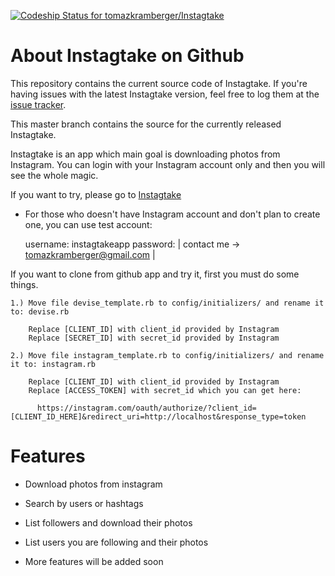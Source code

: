 [ ![Codeship Status for tomazkramberger/Instagtake](https://codeship.io/projects/2d7374e0-0db0-0132-bc90-6a1e79364744/status)](https://codeship.io/projects/32320)

About Instagtake on Github
===============================

This repository contains the current source code of Instagtake. If you're having issues with the latest Instagtake version, feel free to log them at the [issue tracker](https://github.com/tomazkramberger/Instagtake/issues). 

This master branch contains the source for the currently released Instagtake.

Instagtake is an app which main goal is downloading photos from Instagram. You can login with your Instagram account only and then you will see the whole magic. 

If you want to try, please go to [Instagtake](http://instagtake.herokuapp.com) 

* For those who doesn't have Instagram account and don't plan to create one, you can use test account:

  username: instagtakeapp
  password: | contact me -> tomazkramberger@gmail.com |

If you want to clone from github app and try it, first you must do some things.

    1.) Move file devise_template.rb to config/initializers/ and rename it to: devise.rb

        Replace [CLIENT_ID] with client_id provided by Instagram
        Replace [SECRET_ID] with secret_id provided by Instagram

    2.) Move file instagram_template.rb to config/initializers/ and rename it to: instagram.rb

        Replace [CLIENT_ID] with client_id provided by Instagram
        Replace [ACCESS_TOKEN] with secret_id which you can get here:

          https://instagram.com/oauth/authorize/?client_id=[CLIENT_ID_HERE]&redirect_uri=http://localhost&response_type=token
          
Features
===============================

* Download photos from instagram

* Search by users or hashtags

* List followers and download their photos

* List users you are following and their photos

* More features will be added soon